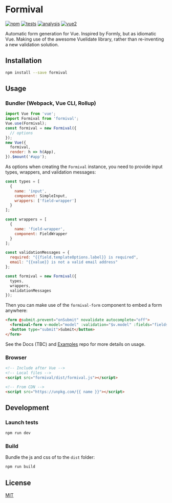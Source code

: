 # Formival

[![npm](https://img.shields.io/npm/v/formival)](https://www.npmjs.com/package/formival) 
[![tests](https://api.travis-ci.org/formival/formival.svg?branch=master)](https://travis-ci.org/formival/formival)
[![analysis](https://img.shields.io/scrutinizer/quality/g/formival/formival)](https://scrutinizer-ci.com/g/formival/formival/)
[![vue2](https://img.shields.io/badge/vue-2.x-brightgreen.svg)](https://vuejs.org/)

Automatic form generation for Vue. 
Inspired by Formly, but as idiomatic Vue. 
Making use of the awesome Vuelidate library, rather than re-inventing a new validation solution.

## Installation

```bash
npm install --save formival
```

## Usage

### Bundler (Webpack, Vue CLI, Rollup)

```js
import Vue from 'vue';
import Formival from 'formival';
Vue.use(Formival);
const formival = new Formival({
  // options
});
new Vue({
  formival,
  render: h => h(App),
}).$mount('#app');
```

As options when creating the `Formival` instance, you need to provide
input types, wrappers, and validation messages:

```js
const types = [
  {
    name: 'input',
    component: SimpleInput,
    wrappers: ['field-wrapper']
  }
];

const wrappers = [
  {
    name: 'field-wrapper',
    component: FieldWrapper
  }
];

const validationMessages = {
  required: "{{field.templateOptions.label}} is required",
  email: "{{value}} is not a valid email address"
};

const formival = new Formival({
  types,
  wrappers,
  validationMessages
});
```

Then you can make use of the `formival-form` component to
embed a form anywhere:

```html
<form @submit.prevent="onSubmit" novalidate autocomplete="off">
  <formival-form v-model="model" :validation="$v.model" :fields="fields"/>
  <button type="submit">Submit</button>
</form>
``` 

See the Docs (TBC) and [Examples](https://github.com/formival/formival-examples) repo
for more details on usage.

### Browser

```html
<!-- Include after Vue -->
<!-- Local files -->
<script src="formival/dist/formival.js"></script>

<!-- From CDN -->
<script src="https://unpkg.com/{{ name }}"></script>
```

## Development

### Launch tests

```bash
npm run dev
```

### Build

Bundle the js and css of to the `dist` folder:

```bash
npm run build
```

## License

[MIT](http://opensource.org/licenses/MIT)
